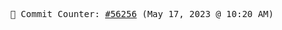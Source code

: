 <p align="center">
    <samp>
        📮 Commit Counter: <a href="https://github.com/Javascript-void0/Javascript-void0/commits/main">#56256</a> (May 17, 2023 @ 10:20 AM)
    </samp>
</p>